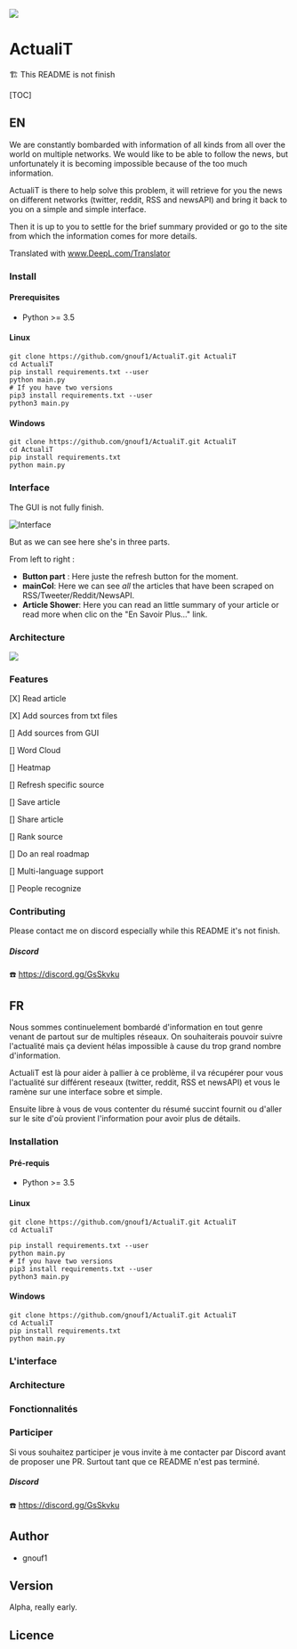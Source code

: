 ![](https://zupimages.net/up/19/40/pk46.png)

# ActualiT

:building_construction: This README is not finish 

[TOC]



## EN ​

We are constantly bombarded with information of all kinds from all over the world on multiple networks. We would like to be able to follow the news, but unfortunately it is becoming impossible because of the too much information.

ActualiT is there to help solve this problem, it will retrieve for you the news on different networks (twitter, reddit, RSS and newsAPI) and bring it back to you on a simple and simple interface. 

Then it is up to you to settle for the brief summary provided or go to the site from which the information comes for more details.

Translated with www.DeepL.com/Translator

### Install

#### Prerequisites

- Python >= 3.5

#### Linux

```shell
git clone https://github.com/gnouf1/ActualiT.git ActualiT
cd ActualiT
pip install requirements.txt --user
python main.py
# If you have two versions
pip3 install requirements.txt --user
python3 main.py
```

#### Windows

```shell
git clone https://github.com/gnouf1/ActualiT.git ActualiT
cd ActualiT
pip install requirements.txt
python main.py
```



### Interface

The GUI is not fully finish.

![Interface](https://zupimages.net/up/19/41/f7p6.png)

But as we can see here she's in three parts. 

From left to right :

- **Button part** : Here juste the refresh button for the moment.
- **mainCol**: Here we can see *all* the articles that have been scraped on RSS/Tweeter/Reddit/NewsAPI.
- **Article Shower**: Here you can read an little summary of your article or read more when clic on the "En Savoir Plus..." link.

### Architecture

![](https://zupimages.net/up/19/41/u2w4.png)



### Features

[X]  Read article

[X] Add sources from txt files

[] Add sources from GUI

[] Word Cloud

[] Heatmap

[] Refresh specific source

[] Save article

[] Share article

[] Rank source

[] Do an real roadmap

[] Multi-language support

[] People recognize



### Contributing

Please contact me on discord especially while this README it's not finish.

##### Discord

:phone: https://discord.gg/GsSkvku

## FR

Nous sommes continuelement bombardé d'information en tout genre venant de partout sur de multiples réseaux. On souhaiterais pouvoir suivre l'actualité mais ça devient hélas impossible à cause du trop grand nombre d'information.

ActualiT est là pour aider à pallier à ce problème, il va récupérer pour vous l'actualité sur différent reseaux (twitter, reddit, RSS et newsAPI) et vous le ramène sur une interface sobre et simple. 

Ensuite libre à vous de vous contenter du résumé succint fournit ou d'aller sur le site d'où provient l'information pour avoir plus de détails.

### Installation

#### Pré-requis

- Python >= 3.5

#### Linux

```shell
git clone https://github.com/gnouf1/ActualiT.git ActualiT
cd ActualiT

pip install requirements.txt --user
python main.py
# If you have two versions
pip3 install requirements.txt --user
python3 main.py
```

#### Windows

```shell
git clone https://github.com/gnouf1/ActualiT.git ActualiT
cd ActualiT
pip install requirements.txt
python main.py
```

### L'interface

### Architecture

### Fonctionnalités

### Participer

Si vous souhaitez participer je vous invite à me contacter par Discord avant de proposer une PR. Surtout tant que ce README n'est pas terminé.

##### Discord

:phone: https://discord.gg/GsSkvku



## Author

- gnouf1

## Version

Alpha, really early.

## Licence





